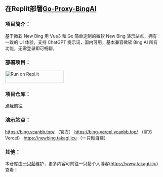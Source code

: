 ## 在Replit部署[Go-Proxy-BingAI](https://github.com/adams549659584/go-proxy-bingai)
### 项目简介：
基于微软 New Bing 用 Vue3 和 Go 简单定制的微软 New Bing 演示站点，拥有一致的 UI 体验，支持 ChatGPT 提示词，国内可用，基本兼容微软 Bing AI 所有功能，无需登录即可畅聊。
### 部署项目：
<a href="https://repl.it/github/yzsong06/Replit_Go_BingAi">
  <img alt="Run on Repl.it" src="https://repl.it/badge/github/yzsong06/Replit_Go_BingAi" style="height: 40px; width: 190px;" />
</a>

### 项目仓库：
[点我前往](https://github.com/adams549659584/go-proxy-bingai)

### 演示站点：
https://bing.vcanbb.top/ （官方）
https://bing-vercel.vcanbb.top/ （官方Vercel）
https://newbing.takagi.icu （一只鬆自建）

### 其他：
本仓库由[一只鬆](https://github.com/yzsong06)维护，更多内容可前往一只鬆个人博客(https://www.takagi.icu)查看！
